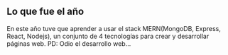 ## Lo que fue el año

 En este año tuve que aprender a usar el stack MERN(MongoDB, Express, React, Nodejs), un conjunto de 4 tecnologías para crear y desarrollar páginas web. PD: Odio el desarrollo web... 
